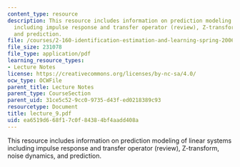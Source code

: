 ```yaml
---
content_type: resource
description: This resource includes information on prediction modeling of linear systems
  including impulse response and transfer operator (review), Z-transform, noise dynamics,
  and prediction.
file: /courses/2-160-identification-estimation-and-learning-spring-2006/ea6519d668f17c0f84384bf4aadd408a_lecture_9.pdf
file_size: 231078
file_type: application/pdf
learning_resource_types:
- Lecture Notes
license: https://creativecommons.org/licenses/by-nc-sa/4.0/
ocw_type: OCWFile
parent_title: Lecture Notes
parent_type: CourseSection
parent_uid: 31ce5c52-9cc0-9735-d43f-ed0218389c93
resourcetype: Document
title: lecture_9.pdf
uid: ea6519d6-68f1-7c0f-8438-4bf4aadd408a
---
```

This resource includes information on prediction modeling of linear systems including impulse response and transfer operator (review), Z-transform, noise dynamics, and prediction.